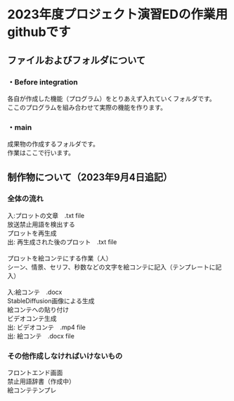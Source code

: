 # 2023年度プロジェクト演習EDの作業用githubです
## ファイルおよびフォルダについて
### ・Before integration<br>
各自が作成した機能（プログラム）をとりあえず入れていくフォルダです。<br>
ここのプログラムを組み合わせて実際の機能を作ります。<br>
### ・main<br>
成果物の作成するフォルダです。<br>
作業はここで行います。<br>
## 制作物について（2023年9月4日追記）<br>
### 全体の流れ <br>
入:プロットの文章　.txt file<br>
放送禁止用語を検出する<br>
プロットを再生成<br>
出: 再生成された後のプロット　.txt file<br><br>
プロットを絵コンテにする作業（人）<br>
シーン、情景、セリフ、秒数などの文字を絵コンテに記入（テンプレートに記入）<br><br>
入:絵コンテ　.docx<br>
StableDiffusion画像による生成<br>
絵コンテへの貼り付け<br>
ビデオコンテ生成<br>
出: ビデオコンテ　.mp4 file<br>
出: 絵コンテ　.docx file<br>
### その他作成しなければいけないもの<br>
フロントエンド画面<br>
禁止用語辞書（作成中）<br>
絵コンテテンプレ
